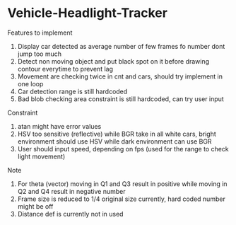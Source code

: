 # Vehicle-Headlight-Tracker

Features to implement

1. Display car detected as average number of few frames fo number dont jump too much
2. Detect non moving object and put black spot on it before drawing contour everytime to prevent lag
3. Movement are checking twice in cnt and cars, should try implement in one loop
4. Car detection range is still hardcoded
5. Bad blob checking area constraint is still hardcoded, can try user input

Constraint

1. atan might have error values
2. HSV too sensitive (reflective) while BGR take in all white cars, bright environment should use HSV while dark environment can use BGR
3. User should input speed, depending on fps (used for the range to check light movement)

Note

1. For theta (vector) moving in Q1 and Q3 result in positive while moving in Q2 and Q4 result in negative number
2. Frame size is reduced to 1/4 original size currently, hard coded number might be off
3. Distance def is currently not in used
